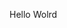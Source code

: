 Hello Wolrd














































































































































































































































































































































































































































































































































































































































































































































































































































































































































































































































































































































































































